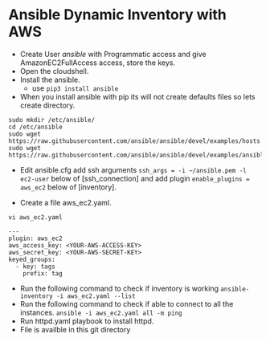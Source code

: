 # Ansible Dynamic Inventory with AWS
* Create User *ansible* with Programmatic access and give AmazonEC2FullAccess access, store the keys.
* Open the cloudshell.
* Install the ansible.
  - use `pip3 install ansible`
* When you install ansible with pip its will not create defaults files so lets create directory.
```
sudo mkdir /etc/ansible/
cd /etc/ansible
sudo wget https://raw.githubusercontent.com/ansible/ansible/devel/examples/hosts
sudo wget https://raw.githubusercontent.com/ansible/ansible/devel/examples/ansible.cfg

```
* Edit ansible.cfg add ssh arguments `ssh_args = -i ~/ansible.pem -l ec2-user` below of [ssh_connection] 
and add plugin `enable_plugins = aws_ec2` below of \[inventory].


* Create a file aws_ec2.yaml.

```vi aws_ec2.yaml```

```
---
plugin: aws_ec2
aws_access_key: <YOUR-AWS-ACCESS-KEY>
aws_secret_key: <YOUR-AWS-SECRET-KEY>
keyed_groups:
  - key: tags
    prefix: tag
```
 * Run the following command to check if inventory is working 
 `ansible-inventory -i aws_ec2.yaml --list`
 * Run the following command to check if able to connect to all the instances.
 `ansible -i aws_ec2.yaml all -m ping`
 * Run httpd.yaml playbook to install httpd.
 * File is availble in this git directory
 
